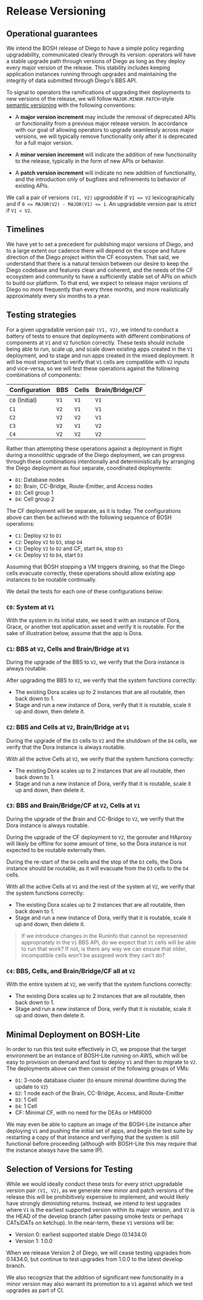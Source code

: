 # Release Versioning

## Operational guarantees

We intend the BOSH release of Diego to have a simple policy regarding upgradability, communicated clearly through its version: operators will have a stable upgrade path through versions of Diego as long as they deploy every major version of the release. This stability includes keeping application instances running through upgrades and maintaining the integrity of data submitted through Diego's BBS API.

To signal to operators the ramifications of upgrading their deployments to new versions of the release, we will follow `MAJOR.MINOR.PATCH`-style [semantic versioning](http://semver.org) with the following conventions:

- A **major version increment** may include the removal of deprecated APIs or functionality from a previous major release version. In accordance with our goal of allowing operators to upgrade seamlessly across major versions, we will typically remove functionality only after it is deprecated for a full major version.

- A **minor version increment** will indicate the addition of new functionality to the release, typically in the form of new APIs or behavior.

- A **patch version increment** will indicate no new addition of functionality, and the introduction only of bugfixes and refinements to behavior of existing APIs.

We call a pair of versions `(V1, V2)` *upgradable* if `V1 <= V2` lexicographically and if `0 <= MAJOR(V2) - MAJOR(V1) <= 1`. An upgradable version pair is *strict* if `V1 < V2`.  

## Timelines

We have yet to set a precedent for publishing major versions of Diego, and to a large extent our cadence there will depend on the scope and future direction of the Diego project within the CF ecosystem. That said, we understand that there is a natural tension between our desire to keep the Diego codebase and features clean and coherent, and the needs of the CF ecosystem and community to have a sufficiently stable set of APIs on which to build our platform. To that end, we expect to release major versions of Diego no more frequently than every three months, and more realistically approximately every six months to a year.


## Testing strategies

For a given upgradable version pair `(V1, V2)`, we intend to conduct a battery of tests to ensure that deployments with different combinations of components at `V1` and `V2` function correctly. These tests should include being able to run, scale up, and scale down existing apps created in the `V1` deployment, and to stage and run apps created in the mixed deployment. It will be most important to verify that `V1` cells are compatible with `V2` inputs and vice-versa, so we will test these operations against the following combinations of components:


| Configuration  | BBS  | Cells | Brain/Bridge/CF |
|----------------|------|-------|-----------------|
| `C0` (Initial) | `V1` | `V1`  | `V1`            |
| `C1`           | `V2` | `V1`  | `V1`            |
| `C2`           | `V2` | `V2`  | `V1`            |
| `C3`           | `V2` | `V1`  | `V2`            |
| `C4`           | `V2` | `V2`  | `V2`            |


Rather than attempting these operations against a deployment in flight during a monolithic upgrade of the Diego deployment, we can progress through these combinations intentionally and deterministically by arranging the Diego deployment as four separate, coordinated deployments:

- `D1`: Database nodes
- `D2`: Brain, CC-Bridge, Route-Emitter, and Access nodes
- `D3`: Cell group 1
- `D4`: Cell group 2

The CF deployment will be separate, as it is today. The configurations above can then be achieved with the following sequence of BOSH operations: 

- `C1`: Deploy `V2` to `D1`
- `C2`: Deploy `V2` to `D3`, stop `D4`
- `C3`: Deploy `V2` to `D2` and CF, start `D4`, stop `D3`
- `C4`: Deploy `V2` to `D4`, start `D3`

Assuming that BOSH stopping a VM triggers draining, so that the Diego cells evacuate correctly, these operations should allow existing app instances to be routable continually.

We detail the tests for each one of these configurations below:

### `C0`: System at `V1`

With the system in its initial state, we seed it with an instance of Dora, Grace, or another test application asset and verify it is routable. For the sake of illustration below, assume that the app is Dora.


### `C1`: BBS at `V2`, Cells and Brain/Bridge at `V1`

During the upgrade of the BBS to `V2`, we verify that the Dora instance is always routable.

After upgrading the BBS to `V2`, we verify that the system functions correctly:

- The existing Dora scales up to 2 instances that are all routable, then back down to 1.
- Stage and run a new instance of Dora, verify that it is routable, scale it up and down, then delete it.


### `C2`: BBS and Cells at `V2`, Brain/Bridge at `V1`

During the upgrade of the `D3` cells to `V2` and the shutdown of the `D4` cells, we verify that the Dora instance is always routable.

With all the active Cells at `V2`, we verify that the system functions correctly:

- The existing Dora scales up to 2 instances that are all routable, then back down to 1.
- Stage and run a new instance of Dora, verify that it is routable, scale it up and down, then delete it.


### `C3`: BBS and Brain/Bridge/CF at `V2`, Cells at `V1`

During the upgrade of the Brain and CC-Bridge to `V2`, we verify that the Dora instance is always routable.

During the upgrade of the CF deployment to `V2`, the gorouter and HAproxy will likely be offline for some amount of time, so the Dora instance is not expected to be routable externally then.

During the re-start of the `D4` cells and the stop of the `D3` cells, the Dora instance should be routable, as it will evacuate from the `D3` cells to the `D4` cells.

With all the active Cells at `V1` and the rest of the system at `V2`, we verify that the system functions correctly:

- The existing Dora scales up to 2 instances that are all routable, then back down to 1.
- Stage and run a new instance of Dora, verify that it is routable, scale it up and down, then delete it.

> If we introduce changes in the RunInfo that cannot be represented appropriately in the `V1` BBS API, do we expect that `V1` cells will be able to run that work? If not, is there any way we can ensure that older, incompatible cells won't be assigned work they can't do?


### `C4`: BBS, Cells, and Brain/Bridge/CF all at `V2`

With the entire system at `V2`, we verify that the system functions correctly:

- The existing Dora scales up to 2 instances that are all routable, then back down to 1.
- Stage and run a new instance of Dora, verify that it is routable, scale it up and down, then delete it.


## Minimal Deployment on BOSH-Lite

In order to run this test suite effectively in CI, we propose that the target environment be an instance of BOSH-Lite running on AWS, which will be easy to provision on demand and fast to deploy `V1` and then to migrate to `V2`. The deployments above can then consist of the following groups of VMs:

- `D1`: 3-node database cluster (to ensure minimal downtime during the update to `V2`)
- `D2`: 1 node each of the Brain, CC-Bridge, Access, and Route-Emitter
- `D3`: 1 Cell
- `D4`: 1 Cell
- CF: Minimal CF, with no need for the DEAs or HM9000

We may even be able to capture an image of the BOSH-Lite instance after deploying `V1` and pushing the initial set of apps, and begin the test suite by restarting a copy of that instance and verifying that the system is still functional before proceeding (although with BOSH-Lite this may require that the instance always have the same IP).


## Selection of Versions for Testing

While we would ideally conduct these tests for every strict upgradable version pair `(V1, V2)`, as we generate new minor and patch versions of the release this will be prohibitively expensive to implement, and would likely have strongly diminishing returns. Instead, we intend to test upgrades where `V1` is the earliest supported version within its major version, and `V2` is the HEAD of the develop branch (after passing smoke tests or perhaps CATs/DATs on ketchup). In the near-term, these `V1` versions will be:

- Version 0: earliest supported stable Diego (0.1434.0)
- Version 1: 1.0.0

When we release Version 2 of Diego, we will cease testing upgrades from 0.1434.0, but continue to test upgrades from 1.0.0 to the latest develop branch.

We also recognize that the addition of significant new functionality in a minor version may also warrant its promotion to a `V1` against which we test upgrades as part of CI.
